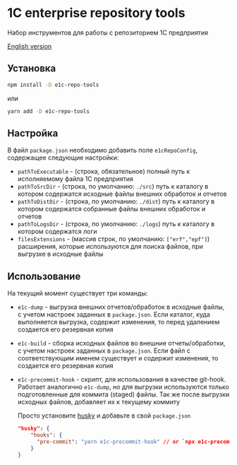 # 1C enterprise repository tools

Набор инструментов для работы с репозиторием 1С предприятия

[English version](https://github.com/cinex-ru/e1c-repo-tools/blob/master/README.en.md)

## Установка

``` bash
npm install -D e1c-repo-tools
```

или

``` bash
yarn add -D e1c-repo-tools
```

## Настройка

В файл `package.json` необходимо добавить поле `e1cRepoConfig`, содержащее следующие настройки:

- `pathToExecutable` - (строка, обязательное) полный путь к исполняемому файла 1С предприятия
- `pathToSrcDir` - (строка, по умолчанию: `./src`) путь к каталогу в котором содержатся исходные файлы внешних обработок и отчетов
- `pathToDistDir` - (строка, по умолчанию: `./dist`) путь к каталогу в котором содержатся собранные файлы внешних обработок и отчетов
- `pathToLogsDir` - (строка, по умолчанию: `./logs`) путь к каталогу в котором содержатся логи
- `filesExtensions` - (массив строк, по умолчанию: `["erf","epf"]`) расширения, которые используются для поиска файлов, при выгрузке в исходные файлы

## Использование

На текущий момент существует три команды:

- `e1c-dump` - выгрузка внешних отчетов/обработок в исходные файлы, с учетом настроек заданных в `package.json`. Если каталог, куда выполняется выгрузка, содержит изменения, то перед удалением создается его резервная копия
- `e1c-build` - сборка исходных файлов во внешние отчеты/обработки, с учетом настроек заданных в `package.json`. Если файл с соответствующим именем существует и содержит изменения, то создается его резервная копия
- `e1c-precommit-hook` - скрипт, для использования в качестве git-hook. Работает аналогично `e1c-dump`, но для выгрузки используются только подготовленные для коммита (staged) файлы. Так же после выгрузки исходных файлов, добавляет их к текущему коммиту
  
  Просто установите [husky](https://www.npmjs.com/package/husky) и добавьте в свой `package.json`
  
  ``` json
  "husky": {
      "hooks": {
        "pre-commit": "yarn e1c-precommit-hook" // or `npx e1c-precommit-hook`
      }
  }
  ```
